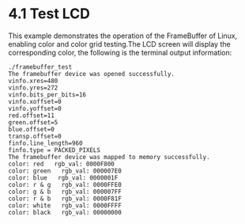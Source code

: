 # 4.1 Test LCD

This example demonstrates the operation of the FrameBuffer of Linux, enabling color and color grid testing.The LCD screen will display the corresponding color, the following is the terminal output information:

```
./framebuffer_test
The framebuffer device was opened successfully.
vinfo.xres=480
vinfo.yres=272
vinfo.bits_per_bits=16
vinfo.xoffset=0
vinfo.yoffset=0
red.offset=11
green.offset=5
blue.offset=0
transp.offset=0
finfo.line_length=960
finfo.type = PACKED_PIXELS
The framebuffer device was mapped to memory successfully.
color: red   rgb_val: 0000F800
color: green   rgb_val: 000007E0
color: blue   rgb_val: 0000001F
color: r & g   rgb_val: 0000FFE0
color: g & b   rgb_val: 000007FF
color: r & b   rgb_val: 0000F81F
color: white   rgb_val: 0000FFFF
color: black   rgb_val: 00000000
```
